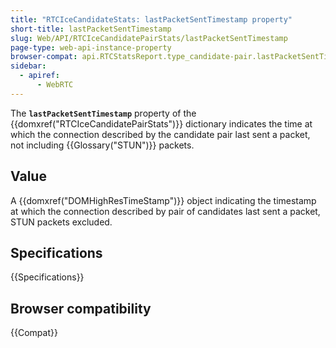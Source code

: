 ```yaml
---
title: "RTCIceCandidateStats: lastPacketSentTimestamp property"
short-title: lastPacketSentTimestamp
slug: Web/API/RTCIceCandidatePairStats/lastPacketSentTimestamp
page-type: web-api-instance-property
browser-compat: api.RTCStatsReport.type_candidate-pair.lastPacketSentTimestamp
sidebar:
  - apiref:
      - WebRTC
---
```


The **`lastPacketSentTimestamp`** property of the {{domxref("RTCIceCandidatePairStats")}} dictionary indicates the time at which the connection described by the candidate pair last sent a packet, not including {{Glossary("STUN")}} packets.

## Value

A {{domxref("DOMHighResTimeStamp")}} object indicating the timestamp at which the connection described by pair of candidates last sent a packet, STUN packets excluded.

## Specifications

{{Specifications}}

## Browser compatibility

{{Compat}}
